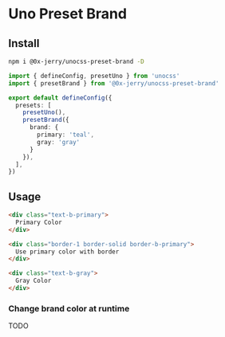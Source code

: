 # Uno Preset Brand

## Install

```sh
npm i @0x-jerry/unocss-preset-brand -D
```

```ts
import { defineConfig, presetUno } from 'unocss'
import { presetBrand } from '@0x-jerry/unocss-preset-brand'

export default defineConfig({
  presets: [
    presetUno(),
    presetBrand({
      brand: {
        primary: 'teal',
        gray: 'gray'
      }
    }),
  ],
})

```

## Usage 

```html
<div class="text-b-primary">
  Primary Color
</div>

<div class="border-1 border-solid border-b-primary">
  Use primary color with border
</div>

<div class="text-b-gray">
  Gray Color
</div>
```

### Change brand color at runtime

TODO
